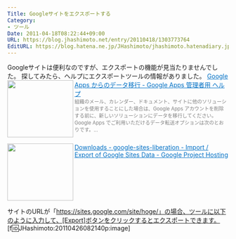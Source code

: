```yaml
---
Title: Googleサイトをエクスポートする
Category:
- ツール
Date: 2011-04-18T08:22:44+09:00
URL: https://blog.jhashimoto.net/entry/20110418/1303773764
EditURL: https://blog.hatena.ne.jp/JHashimoto/jhashimoto.hatenadiary.jp/atom/entry/12921228815717257785
---
```



Googleサイトは便利なのですが、エクスポートの機能が見当たりませんでした。
探してみたら、ヘルプにエクスポートツールの情報がありました。
<a href="https://support.google.com/a/answer/100458?hl=ja" target="_blank"><img class="alignleft" align="left" border="0" src="http://capture.heartrails.com/150x130/shadow?https://support.google.com/a/answer/100458?hl=ja" alt="" width="150" height="130" /></a><a style="color:#0070C5;" href="https://support.google.com/a/answer/100458?hl=ja" target="_blank">Google Apps からのデータ移行 - Google Apps 管理者用 ヘルプ</a><a href="https://support.google.com/a/answer/100458?hl=ja" target="_blank"><img border="0" src="http://b.hatena.ne.jp/entry/image/https://support.google.com/a/answer/100458?hl=ja" alt="" /></a><br><span style="color: #808080;font-size: 80%;">組織のメール、カレンダー、ドキュメント、サイトに他のソリューションを使用することにした場合は、Google Apps アカウントを削除する前に、新しいソリューションにデータを移行してください。Google Apps でご利用いただけるデータ転送オプションは次のとおりです。...</span><br style="clear:both;" />

<a href="https://code.google.com/p/google-sites-liberation/downloads/list" target="_blank"><img class="alignleft" align="left" border="0" src="http://capture.heartrails.com/150x130/shadow?https://code.google.com/p/google-sites-liberation/downloads/list" alt="" width="150" height="130" /></a><a style="color:#0070C5;" href="https://code.google.com/p/google-sites-liberation/downloads/list" target="_blank">Downloads - google-sites-liberation - Import / Export of Google Sites Data - Google Project Hosting</a><a href="https://code.google.com/p/google-sites-liberation/downloads/list" target="_blank"><img border="0" src="http://b.hatena.ne.jp/entry/image/https://code.google.com/p/google-sites-liberation/downloads/list" alt="" /></a><br><span style="color: #808080;font-size: 80%;"></span><br style="clear:both;" />

サイトのURLが「https://sites.google.com/site/hoge/」の場合、ツールに以下のように入力して、[Export]ボタンをクリックするとエクスポートできます。
[f:id:JHashimoto:20110426082140p:image]
